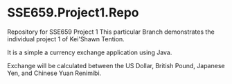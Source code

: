 # SSE659.Project1.Repo
Repository for SSE659 Project 1
This particular Branch demonstrates the individual project 1 of Kei'Shawn Tention.

It is a simple a currency exchange application using Java.  

Exchange will be calculated between the US Dollar, British Pound, Japanese Yen, and Chinese Yuan Renimibi.

